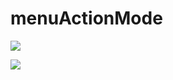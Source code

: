 # menuActionMode

![](https://ws1.sinaimg.cn/large/006dRdovgy1fq5uu8lcmzj309a0f0wfx.jpg)

![](https://ws1.sinaimg.cn/large/006dRdovgy1fq5uuy36frj30cb0ms40n.jpg)
